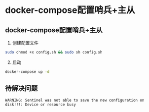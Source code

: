 # docker-compose配置哨兵+主从

## docker-compose配置哨兵+主从
1. 创建配置文件
```sh
sudo chmod +x config.sh && sudo sh config.sh
```
2. 启动
```sh
docker-compose up -d
```
## 待解决问题
```
WARNING: Sentinel was not able to save the new configuration on disk!!!: Device or resource busy
```